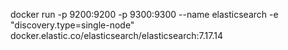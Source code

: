 <!-- Use this command to run the elasticsearch container -->
docker run -p 9200:9200 -p 9300:9300 --name elasticsearch -e "discovery.type=single-node" docker.elastic.co/elasticsearch/elasticsearch:7.17.14

<!-- Update the host where elasticsearch container is deployed in elasticsearch.js -->

<!-- Install the node modules -->

<!-- Run index.js -->

<!-- Run curls from curl.sh -->